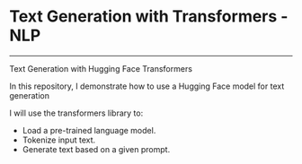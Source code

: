 # Text Generation with Transformers - NLP

____________________

Text Generation with Hugging Face Transformers

In this repository, I demonstrate how to use a Hugging Face model for text generation

I will use the transformers library to:

- Load a pre-trained language model.
- Tokenize input text.
- Generate text based on a given prompt.
